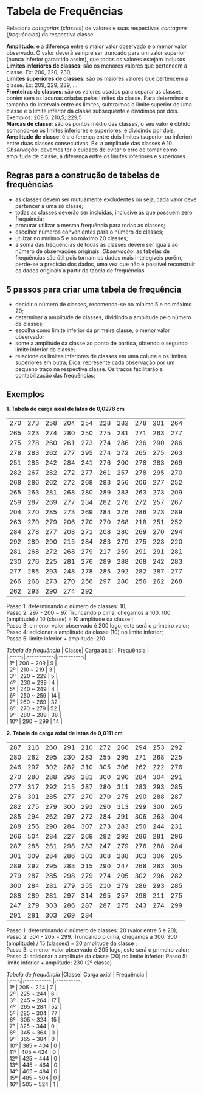 # Tabela de Frequências
Relaciona *categorias* (*classes*) de valores e suas respectivas *contagens* (*frequências*) da respectiva classe.  

**Amplitude**: é a diferença entre o maior valor observado e o menor valor observado. O valor deverá sempre ser truncado para um valor superior (nunca inferior garantido assim), que todos os valores estejam inclusos  
**Limites inferiores de classes**: são os menores valores que pertencem a classe. Ex: 200, 220, 230, ...  
**Limites superiores de classes**: são os maiores valores que pertencem a classe. Ex: 209, 229, 239, ...  
**Fronteiras de classes**: são os valores usados para separar as classes, porém sem as lacunas criadas pelos limites da classe. Para determinar o tamanho do intervalo entre os limites, subtraímos o limite superior de uma classe e o limite inferior da classe subsequente e dividimos por dois. Exemplos: 209,5; 210,5; 229,5  
**Marcas de classe**: são os pontos médio das classes, o seu valor é obtido somando-se os limites inferiores e superiores, e dividindo por dois.  
**Amplitude de classe**: é a diferença entre dois limites (superior ou inferior) entre duas classes consecutivas. Ex: a amplitude das classes é 10.  
*Observação*:  devemos ter o cuidado de evitar o erro de tomar como amplitude de classe, a diferença entre os limites inferiores e superiores.  

## Regras para a construção de  tabelas de frequências  
+ as classes devem ser mutuamente excludentes ou seja, cada valor deve pertencer à uma só classe;
+ todas as classes deverão ser incluídas, inclusive as que possuem zero frequência;
+ procurar utilizar a mesma frequência para todas as classes;
+ escolher números convenientes para o número de classes;
+ utilizar no mínimo 5 e no máximo 20 classes;
+ a soma das frequências de todas as classes devem ser iguais ao número de observações originais.
*Observação*: as tabelas de frequências são útil pois tornam os dados mais intelegíveis porém, perde-se a precisão dos dados, uma vez que não é possível reconstruir os dados originais a partir da tabela de frequências.

## 5 passos para criar uma tabela de frequência
+ decidir o número de classes, recomenda-se no mínimo 5 e no máximo 20;
+ determinar a amplitude de classes, dividindo a amplitude pelo número de classes;
+ escolha como limite inferior da primeira classe, o menor valor observado;
+ some a amplitude da classe ao ponto de partida, obtendo o segundo limite inferior da classe;
+ relacione  os limites inferiores de classes em uma coluna e os limites superiores em outra;
Dica: represente cada observação por um pequeno traço na respectiva classe. Os traços facilitarão a contabilização das frequências;  


## Exemplos

**1. Tabela de carga axial de latas de 0,0278 cm**  

|   |   |   |   |   |   |   |   |   |   |  
|:-:|:-:|:-:|:-:|:-:|:-:|:-:|:-:|:-:|:-:|  
|270|273|258|204|254|228|282|278|201|264|  
|265|223|274|280|250|275|281|271|263|277|
|275|278|260|261|273|274|286|236|290|286|  
|278|283|262|277|295|274|272|265|275|263|  
|251|285|242|284|241|276|200|278|283|269|  
|282|267|282|272|277|261|257|278|295|270|  
|268|286|262|272|268|283|256|206|277|252|  
|265|263|281|268|280|289|283|263|273|209|  
|259|287|269|277|234|282|276|272|257|267|  
|204|270|285|273|269|284|276|286|273|289|  
|263|270|279|206|270|270|268|218|251|252|  
|284|278|277|208|271|208|280|269|270|294|  
|292|289|290|215|284|283|279|275|223|220|  
|281|268|272|268|279|217|259|291|291|281|  
|230|276|225|281|276|289|288|268|242|283|  
|277|285|293|248|278|285|292|282|287|277|  
|266|268|273|270|256|297|280|256|262|268|   
|262|293|290|274|292|   |   |   |   |   |  

Passo 1: determinando o número de classes: 10;  
Passo 2: 297 - 200 = 97. Truncando p cima, chegamos a 100. 100 (amplitude) / 10 (classe) = 10 amplitude da classe  ;  
Passo 3: o menor valor observado é 200 logo, este será o primeiro valor;  
Passo 4: adicionar a amplitude da classe (10) no limite inferior;  
Passo 5: limite inferior + amplitude: 210

*Tabela de frequência*
| Classe| Carga axial | Frequência |  
|:-----:|:-----------:|:----------:|  
|  1º   |  200 ~ 209  | 9          |  
|  2º   |  210 ~ 219  | 3          |  
|  3º   |  220 ~ 229  | 5          |  
|  4º   |  230 ~ 239  | 4          |  
|  5º   |  240 ~ 249  | 4          |  
|  6º   |  250 ~ 259  | 14         |  
|  7º   |  260 ~ 269  | 32         |  
|  8º   |  270 ~ 279  | 52         |  
|  9º   |  280 ~ 289  | 38         |  
| 10º   |  290 ~ 299  | 14         |  

**2. Tabela de carga axial de latas de 0,0111 cm**  

|   |   |   |   |   |   |   |   |   |   |  
|:-:|:-:|:-:|:-:|:-:|:-:|:-:|:-:|:-:|:-:|  
|287|216|260|291|210|272|260|294|253|292|
|280|262|295|230|283|255|295|271|268|225|
|246|297|302|282|310|305|306|262|222|276|
|270|280|288|296|281|300|290|284|304|291|
|277|317|292|215|287|280|311|283|293|285|
|276|301|285|277|270|270|275|290|288|287|
|282|275|279|300|293|290|313|299|300|265|
|285|294|262|297|272|284|291|306|263|304|
|288|256|290|284|307|273|283|250|244|231|
|266|504|284|227|269|282|292|286|281|296|
|287|285|281|298|283|247|279|276|288|284|
|301|309|284|286|303|308|288|303|306|285|
|289|292|295|283|315|290|247|268|283|305|
|279|287|285|298|279|274|205|302|296|282|
|300|284|281|279|255|210|279|286|293|285|
|288|289|281|297|314|295|257|298|211|275|
|247|279|303|286|287|287|275|243|274|299|
|291|281|303|269|284|   |   |   |   |   |

Passo 1: determinando o número de classes: 20 (valor entre 5 e 20);  
Passo 2: 504 - 205 = 299. Truncando p cima, chegamos a 300. 300 (amplitude) / 15 (classes) = 20 amplitude da classe ;  
Passo 3: o menor valor observado é 205 logo, este será o primeiro valor;
Passo 4: adicionar a amplitude da classe (20) no limite inferior;
Passo 5: limite inferior + amplitude: 230 (2º classe)  

*Tabela de frequência*
|Classe| Carga axial | Frequência |  
|:----:|:-----------:|:----------:|  
|  1º  |  205 ~ 224  | 7          |  
|  2º  |  225 ~ 244  | 6          |  
|  3º  |  245 ~ 264  | 17         |  
|  4º  |  265 ~ 284  | 52         |  
|  5º  |  285 ~ 304  | 77         |  
|  6º  |  305 ~ 324  | 15         |  
|  7º  |  325 ~ 344  | 0          |  
|  8º  |  345 ~ 364  | 0          |  
|  9º  |  365 ~ 384  | 0          |  
| 10º  |  385 ~ 404  | 0          |  
| 11º  |  405 ~ 424  | 0          |  
| 12º  |  425 ~ 444  | 0          |  
| 13º  |  445 ~ 464  | 0          |  
| 14º  |  465 ~ 484  | 0          |  
| 15º  |  485 ~ 504  | 0          |  
| 16º  |  505 ~ 524  | 1          |  
